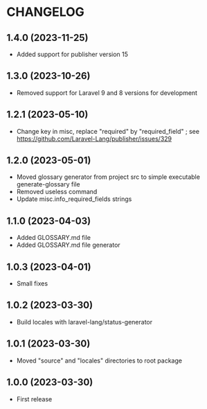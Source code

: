 CHANGELOG
=========

1.4.0 (2023-11-25)
------------------

- Added support for publisher version 15


1.3.0 (2023-10-26)
------------------

- Removed support for Laravel 9 and 8 versions for development


1.2.1 (2023-05-10)
------------------

- Change key in misc, replace "required" by "required_field" ; see https://github.com/Laravel-Lang/publisher/issues/329


1.2.0 (2023-05-01)
------------------

- Moved glossary generator from project src to simple executable generate-glossary file
- Removed useless command
- Update misc.info_required_fields strings


1.1.0 (2023-04-03)
------------------

- Added GLOSSARY.md file
- Added GLOSSARY.md file generator


1.0.3 (2023-04-01)
------------------

- Small fixes


1.0.2 (2023-03-30)
------------------

- Build locales with laravel-lang/status-generator


1.0.1 (2023-03-30)
------------------

- Moved "source" and "locales" directories to root package


1.0.0 (2023-03-30)
------------------

- First release
